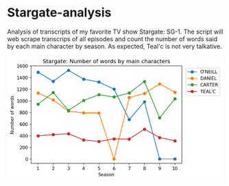 # Stargate-analysis
Analysis of transcripts of my favorite TV show Stargate: SG-1. The script will web scrape transcrips of all episodes and count the number of words said by each main character by season. As expected, Teal'c is not very talkative.

<p align="center">
  <img src="https://github.com/walachja/Stargate-analysis/blob/master/Number_of_words.png" width="800" title="Number of words of main characters by season.">
</p>
